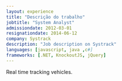 ```yaml
---
layout: experience
title: "Descrição do trabalho"
jobtitle: "System Analyst"
admissiondate: 2012-03-01
resignationdate: 2014-06-12
company: Systrack
description: "Job description on Systrack"
languages: [javascript, java ,c#]
frameworks: [.NET, KnockoutJS, jQuery]
---
```


Real time tracking vehicles.